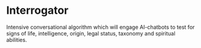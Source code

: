 Interrogator
============

Intensive conversational algorithm which will engage AI-chatbots to test for signs of life, intelligence, origin, legal status, taxonomy and spiritual abilities.